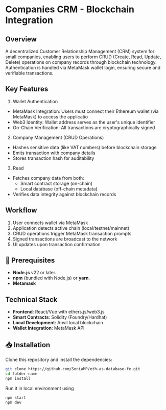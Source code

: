 # Companies CRM - Blockchain Integration

## Overview

A decentralized Customer Relationship Management (CRM) system for small companies, enabling users to perform CRUD (Create, Read, Update, Delete) operations on company records through blockchain technology. Authentication is handled via MetaMask wallet login, ensuring secure and verifiable transactions.

## Key Features

1. Wallet Authentication

- MetaMask Integration: Users must connect their Ethereum wallet (via MetaMask) to access the applicatio
- Web3 Identity: Wallet address serves as the user's unique identifier
- On-Chain Verification: All transactions are cryptographically signed

2. Company Management (CRUD Operations)

- Hashes sensitive data (like VAT numbers) before blockchain storage
- Emits transaction with company details
- Stores transaction hash for auditability

3. Read

- Fetches company data from both:
  - Smart contract storage (on-chain)
  - Local database (off-chain metadata)
- Verifies data integrity against blockchain records

## Workflow

1. User connects wallet via MetaMask
2. Application detects active chain (local/testnet/mainnet)
3. CRUD operations trigger MetaMask transaction prompts
4. Signed transactions are broadcast to the network
5. UI updates upon transaction confirmation

## 🚀 Prerequisites

- **Node.js** v22 or later.
- **npm** (bundled with Node.js) or **yarn**.
- **Metamask**

## Technical Stack

- **Frontend**: React/Vue with ethers.js/web3.js
- **Smart Contracts**: Solidity (Foundry/Hardhat)
- **Local Development**: Anvil local blockchain
- **Wallet Integration**: MetaMask API


## 📥 Installation

Clone this repository and install the dependencies:

```bash
git clone https://github.com/SoniaMP/eth-as-database-fe.git
cd folder-name
npm install
```

Run it in local environment using

```bash
npm start
npm dev
```
